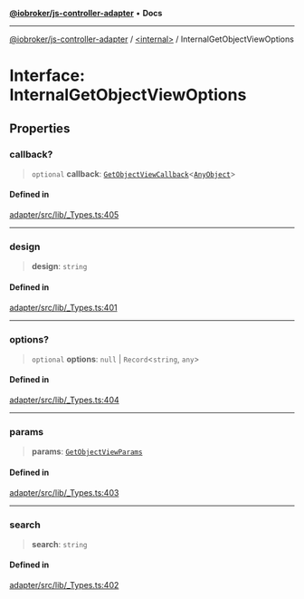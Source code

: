 [**@iobroker/js-controller-adapter**](../../README.md) • **Docs**

***

[@iobroker/js-controller-adapter](../../globals.md) / [\<internal\>](../README.md) / InternalGetObjectViewOptions

# Interface: InternalGetObjectViewOptions

## Properties

### callback?

> `optional` **callback**: [`GetObjectViewCallback`](../type-aliases/GetObjectViewCallback.md)\<[`AnyObject`](../type-aliases/AnyObject.md)\>

#### Defined in

[adapter/src/lib/\_Types.ts:405](https://github.com/ioBroker/ioBroker.js-controller/blob/f1ba02661ee76a492ac7f898d8736bf0a1d44d8b/packages/adapter/src/lib/_Types.ts#L405)

***

### design

> **design**: `string`

#### Defined in

[adapter/src/lib/\_Types.ts:401](https://github.com/ioBroker/ioBroker.js-controller/blob/f1ba02661ee76a492ac7f898d8736bf0a1d44d8b/packages/adapter/src/lib/_Types.ts#L401)

***

### options?

> `optional` **options**: `null` \| `Record`\<`string`, `any`\>

#### Defined in

[adapter/src/lib/\_Types.ts:404](https://github.com/ioBroker/ioBroker.js-controller/blob/f1ba02661ee76a492ac7f898d8736bf0a1d44d8b/packages/adapter/src/lib/_Types.ts#L404)

***

### params

> **params**: [`GetObjectViewParams`](GetObjectViewParams.md)

#### Defined in

[adapter/src/lib/\_Types.ts:403](https://github.com/ioBroker/ioBroker.js-controller/blob/f1ba02661ee76a492ac7f898d8736bf0a1d44d8b/packages/adapter/src/lib/_Types.ts#L403)

***

### search

> **search**: `string`

#### Defined in

[adapter/src/lib/\_Types.ts:402](https://github.com/ioBroker/ioBroker.js-controller/blob/f1ba02661ee76a492ac7f898d8736bf0a1d44d8b/packages/adapter/src/lib/_Types.ts#L402)

